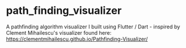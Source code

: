 # path_finding_visualizer

A pathfinding algorithm visualizer I built using Flutter / Dart - inspired by Clement Mihailescu's visualizer found here: https://clementmihailescu.github.io/Pathfinding-Visualizer/
